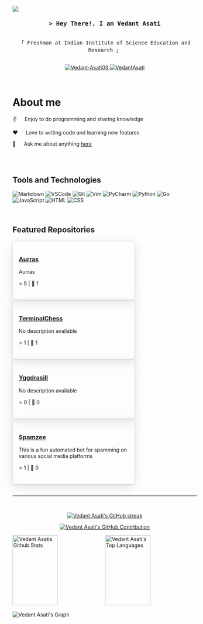 <!--
<h2 align="center">
  Welcome I'm Vedant Asati!
  <img src="https://media.giphy.com/media/hvRJCLFzcasrR4ia7z/giphy.gif" width="28">
</h2>
-->

<!--
<p align="center">
  <a href="https://github.com/Vedant-Asati03"><img src="https://readme-typing-svg.herokuapp.com/?lines=Self%20Taught%20Programmer;Front%20End%20Developer;1.5%2B%20years%20of%20coding%20experience;Always%20learning%20new%20things&center=true&width=380&height=45"></a>
</p>

 -->


![](https://komarev.com/ghpvc/?username=Vedant-Asati03)

<!-- Intro  -->
<h3 align="center">
        <samp>&gt; Hey There!, I am
                <b>Vedant Asati</a></b>
        </samp>
</h3>


<p align="center"> 
  <samp>
    <br>
    「 Freshman at Indian Institute of Science Education and Research 」
    <br>
    <br>
  </samp>
</p>

<p align="center">
 <a href="https://dev.to/vedantasati03" target="_blank">
 <img src="https://img.shields.io/badge/dev.to-0A0A0A?style=for-the-badge&logo=dev.to&logoColor=white" alt="Vedant-Asati03">
 <a href="www.linkedin.com/in/vedant-asati-063a56320" target="_blank">
 <img src="https://img.shields.io/badge/LinkedIn-0077B5?style=for-the-badge&logo=linkedin&logoColor=white" alt="VedantAsati" />
 </a>

</p>
<br />

<!-- About Section -->

# About me

✌️ &emsp; Enjoy to do programming and sharing knowledge

❤️ &emsp; Love to writing code and learning new features

💬 &emsp; Ask me about anything [here](https://github.com/Vedant-Asati03/Vedant-Asati03/issues)

</p>

<br/>
<br/>

## Tools and Technologies

![Markdown](https://img.shields.io/badge/Markdown-000000?style=for-the-badge&logo=markdown&logoColor=white)
![VSCode](https://img.shields.io/badge/Visual_Studio_Code-0078d7?style=for-the-badge&logo=visual%20studio%20code&logoColor=white)
![Git](https://img.shields.io/badge/Git-F05032?style=for-the-badge&logo=git&logoColor=white)
![Vim](https://img.shields.io/badge/Vim-019733?style=for-the-badge&logo=vim&logoColor=white)
![PyCharm](https://img.shields.io/badge/PyCharm-000000?style=for-the-badge&logo=pycharm&logoColor=white)
![Python](https://img.shields.io/badge/Python-3776AB?style=for-the-badge&logo=python&logoColor=white)
![Go](https://img.shields.io/badge/Go-00ADD8?style=for-the-badge&logo=go&logoColor=white)
![JavaScript](https://img.shields.io/badge/JavaScript-F7DF1E?style=for-the-badge&logo=javascript&logoColor=black)
![HTML](https://img.shields.io/badge/HTML-E34F26?style=for-the-badge&logo=html5&logoColor=white)
![CSS](https://img.shields.io/badge/CSS-1572B6?style=for-the-badge&logo=css3&logoColor=white)

<br/>

## Featured Repositories

<!-- REPO-LIST-START -->

  <div style="border: 1px solid #e1e4e8; border-radius: 6px; padding: 16px; width: 300px; box-shadow: 0 1px 3px rgba(27,31,35,0.12), 0 8px 24px rgba(27,31,35,0.12);">
    <h3><a href="https://github.com/Vedant-Asati03/Aurras" target="_blank">Aurras</a></h3>
    <p>Aurras</p>
    <p>⭐ 5 | 🍴 1</p>
  </div>
  

  <div style="border: 1px solid #e1e4e8; border-radius: 6px; padding: 16px; width: 300px; box-shadow: 0 1px 3px rgba(27,31,35,0.12), 0 8px 24px rgba(27,31,35,0.12);">
    <h3><a href="https://github.com/Vedant-Asati03/TerminalChess" target="_blank">TerminalChess</a></h3>
    <p>No description available</p>
    <p>⭐ 1 | 🍴 1</p>
  </div>
  

  <div style="border: 1px solid #e1e4e8; border-radius: 6px; padding: 16px; width: 300px; box-shadow: 0 1px 3px rgba(27,31,35,0.12), 0 8px 24px rgba(27,31,35,0.12);">
    <h3><a href="https://github.com/Vedant-Asati03/Yggdrasill" target="_blank">Yggdrasill</a></h3>
    <p>No description available</p>
    <p>⭐ 0 | 🍴 0</p>
  </div>
  

  <div style="border: 1px solid #e1e4e8; border-radius: 6px; padding: 16px; width: 300px; box-shadow: 0 1px 3px rgba(27,31,35,0.12), 0 8px 24px rgba(27,31,35,0.12);">
    <h3><a href="https://github.com/Vedant-Asati03/Spamzee" target="_blank">Spamzee</a></h3>
    <p>This is a fun automated bot for spamming on various social media platforms</p>
    <p>⭐ 1 | 🍴 0</p>
  </div>
  
<!-- REPO-LIST-END -->

<br/>
<hr/>
<br/>

<p align="center">
  <a href="https://github.com/Vedant-Asati03">
    <img src="https://github-readme-streak-stats.herokuapp.com/?user=Vedant-Asati03&theme=radical&border=7F3FBF&background=0D1117" alt="Vedant Asati's GitHub streak"/>
  </a>
</p>

<p align="center">
  <a href="https://github.com/Vedant-Asati03">
    <img src="https://github-profile-summary-cards.vercel.app/api/cards/profile-details?username=Vedant-Asati03&theme=radical" alt="Vedant Asati's GitHub Contribution"/>
  </a>
</p>

<a> 
    <a href="https://github.com/Vedant-Asati03"><img alt="Vedant Asatis Github Stats" src="https://denvercoder1-github-readme-stats.vercel.app/api?username=Vedant-Asati03&show_icons=true&count_private=true&theme=react&border_color=7F3FBF&bg_color=0D1117&title_color=F85D7F&icon_color=F8D866" height="192px" width="49.5%"/></a>
  <a href="https://github.com/alsiam"><img alt="Vedant Asati's Top Languages" src="https://denvercoder1-github-readme-stats.vercel.app/api/top-langs/?username=Vedant-Asati03&langs_count=8&layout=compact&theme=react&border_color=7F3FBF&bg_color=0D1117&title_color=F85D7F&icon_color=F8D866" height="192px" width="49.5%"/></a>
  <br/>
</a>


![Vedant Asati's Graph](https://github-readme-activity-graph.vercel.app/graph?username=Vedant-Asati03&custom_title=Vedant%20Asati's%20GitHub%20Activity%20Graph&bg_color=0D1117&color=7F3FBF&line=7F3FBF&point=7F3FBF&area_color=FFFFFF&title_color=FFFFFF&area=true)
